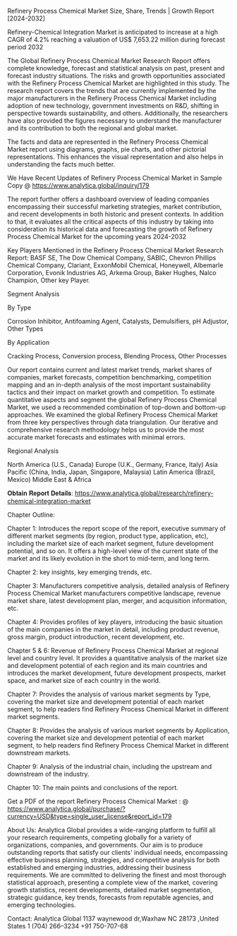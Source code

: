 Refinery Process Chemical Market Size, Share, Trends | Growth Report [2024-2032]

Refinery-Chemical Integration Market is anticipated to increase at a high CAGR of 4.2% reaching a valuation of US$ 7,653.22 million during forecast period 2032

The Global Refinery Process Chemical Market Research Report offers complete knowledge, forecast and statistical analysis on past, present and forecast industry situations. The risks and growth opportunities associated with the Refinery Process Chemical Market are highlighted in this study. The research report covers the trends that are currently implemented by the major manufacturers in the Refinery Process Chemical Market including adoption of new technology, government investments on R&D, shifting in perspective towards sustainability, and others. Additionally, the researchers have also provided the figures necessary to understand the manufacturer and its contribution to both the regional and global market.

The facts and data are represented in the Refinery Process Chemical Market report using diagrams, graphs, pie charts, and other pictorial representations. This enhances the visual representation and also helps in understanding the facts much better.

We Have Recent Updates of Refinery Process Chemical Market in Sample Copy @ https://www.analytica.global/inquiry/179

The report further offers a dashboard overview of leading companies encompassing their successful marketing strategies, market contribution, and recent developments in both historic and present contexts. In addition to that, it evaluates all the critical aspects of this industry by taking into consideration its historical data and forecasting the growth of Refinery Process Chemical Market for the upcoming years 2024-2032

Key Players Mentioned in the Refinery Process Chemical Market Research Report:
BASF SE, The Dow Chemical Company, SABIC, Chevron Phillips Chemical Company, Clariant, ExxonMobil Chemical, Honeywell, Albemarle Corporation, Evonik Industries AG, Arkema Group, Baker Hughes, Nalco Champion, Other key Player.


Segment Analysis

By Type

Corrosion Inhibitor, Antifoaming Agent, Catalysts, Demulsifiers, pH Adjustor, Other Types

By Application

Cracking Process, Conversion process, Blending Process, Other Processes


Our report contains current and latest market trends, market shares of companies, market forecasts, competition benchmarking, competition mapping and an in-depth analysis of the most important sustainability tactics and their impact on market growth and competition. To estimate quantitative aspects and segment the global Refinery Process Chemical Market, we used a recommended combination of top-down and bottom-up approaches. We examined the global Refinery Process Chemical Market from three key perspectives through data triangulation. Our iterative and comprehensive research methodology helps us to provide the most accurate market forecasts and estimates with minimal errors.

Regional Analysis

North America (U.S., Canada)
Europe (U.K., Germany, France, Italy)
Asia Pacific (China, India, Japan, Singapore, Malaysia)
Latin America (Brazil, Mexico)
Middle East & Africa

𝐎𝐛𝐭𝐚𝐢𝐧 𝐑𝐞𝐩𝐨𝐫𝐭 𝐃𝐞𝐭𝐚𝐢𝐥𝐬: https://www.analytica.global/research/refinery-chemical-integration-market 

Chapter Outline:

Chapter 1: Introduces the report scope of the report, executive summary of different market segments (by region, product type, application, etc), including the market size of each market segment, future development potential, and so on. It offers a high-level view of the current state of the market and its likely evolution in the short to mid-term, and long term.

Chapter 2: key insights, key emerging trends, etc.

Chapter 3: Manufacturers competitive analysis, detailed analysis of Refinery Process Chemical Market manufacturers competitive landscape, revenue market share, latest development plan, merger, and acquisition information, etc.

Chapter 4: Provides profiles of key players, introducing the basic situation of the main companies in the market in detail, including product revenue, gross margin, product introduction, recent development, etc.

Chapter 5 & 6: Revenue of Refinery Process Chemical Market at regional level and country level. It provides a quantitative analysis of the market size and development potential of each region and its main countries and introduces the market development, future development prospects, market space, and market size of each country in the world.

Chapter 7: Provides the analysis of various market segments by Type, covering the market size and development potential of each market segment, to help readers find Refinery Process Chemical Market in different market segments.

Chapter 8: Provides the analysis of various market segments by Application, covering the market size and development potential of each market segment, to help readers find Refinery Process Chemical Market in different downstream markets.

Chapter 9: Analysis of the industrial chain, including the upstream and downstream of the industry.

Chapter 10: The main points and conclusions of the report.

Get a PDF of the report Refinery Process Chemical Market : @ https://www.analytica.global/purchase/?currency=USD&type=single_user_license&report_id=179


About Us:
Analytica Global provides a wide-ranging platform to fulfill all your research requirements, competing globally for a variety of organizations, companies, and governments. Our aim is to produce outstanding reports that satisfy our clients' individual needs, encompassing effective business planning, strategies, and competitive analysis for both established and emerging industries, addressing their business requirements. We are committed to delivering the finest and most thorough statistical approach, presenting a complete view of the market, covering growth statistics, recent developments, detailed market segmentation, strategic guidance, key trends, forecasts from reputable agencies, and emerging technologies.


Contact:
Analytica Global
1137 waynewood dr,Waxhaw NC 28173 ,United States
1 (704) 266–3234
+91 750-707-68
